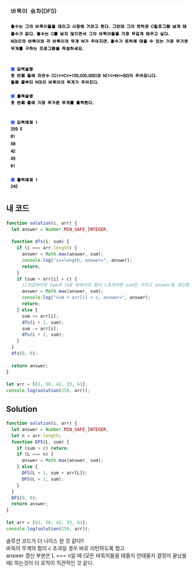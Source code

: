 ![img](./바둑이_승차.png)

## 내 코드

```javascript
function solution(c, arr) {
  let answer = Number.MIN_SAFE_INTEGER;

  function dfs(i, sum) {
    if (i === arr.length) {
      answer = Math.max(answer, sum);
      console.log("i==length, answer=", answer);
      return;
    }
    if (sum + arr[i] > c) {
      //지금까지의 sum과 다음 바둑이의 합이 c초과라면 sum만 가지고 answer을 갱신함
      answer = Math.max(answer, sum);
      console.log("sum + arr[i] > c, answer=", answer);
      return;
    } else {
      sum += arr[i];
      dfs(i + 1, sum);
      sum -= arr[i];
      dfs(i + 1, sum);
    }
  }
  dfs(0, 0);

  return answer;
}

let arr = [81, 58, 42, 33, 61];
console.log(solution(259, arr));
```

## Solution

```javascript
function solution(c, arr) {
  let answer = Number.MIN_SAFE_INTEGER;
  let n = arr.length;
  function DFS(L, sum) {
    if (sum > c) return;
    if (L === n) {
      answer = Math.max(answer, sum);
    } else {
      DFS(L + 1, sum + arr[L]);
      DFS(L + 1, sum);
    }
  }
  DFS(0, 0);
  return answer;
}

let arr = [81, 58, 42, 33, 61];
console.log(solution(259, arr));
```

솔루션 코드가 더 나이스 한 것 같다!!  
바둑이 무게의 합이 c 초과일 경우 바로 리턴하도록 했고  
answer 갱신 부분은 L === n일 때 (모든 바둑이들을 태울지 안태울지 결정이 끝났을 때) 하는것이 더 로직이 직관적인 것 같다.
